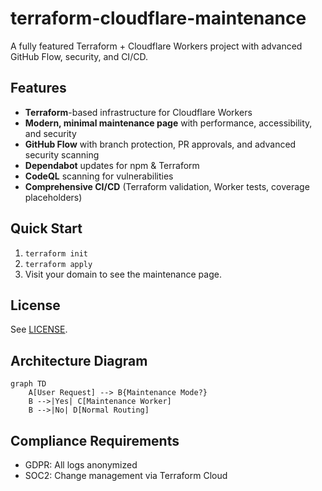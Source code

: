 # terraform-cloudflare-maintenance

A fully featured Terraform + Cloudflare Workers project with advanced GitHub Flow, security, and CI/CD.

## Features

- **Terraform**-based infrastructure for Cloudflare Workers
- **Modern, minimal maintenance page** with performance, accessibility, and security
- **GitHub Flow** with branch protection, PR approvals, and advanced security scanning
- **Dependabot** updates for npm & Terraform
- **CodeQL** scanning for vulnerabilities
- **Comprehensive CI/CD** (Terraform validation, Worker tests, coverage placeholders)

## Quick Start

1. `terraform init`
2. `terraform apply`
3. Visit your domain to see the maintenance page.

## License

See [LICENSE](LICENSE).
## Architecture Diagram
```mermaid
graph TD
    A[User Request] --> B{Maintenance Mode?}
    B -->|Yes| C[Maintenance Worker]
    B -->|No| D[Normal Routing]
```

## Compliance Requirements
-  GDPR: All logs anonymized
-  SOC2: Change management via Terraform Cloud
